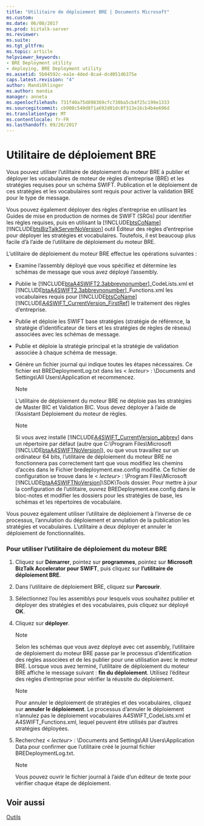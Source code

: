 ```yaml
---
title: "Utilitaire de déploiement BRE | Documents Microsoft"
ms.custom: 
ms.date: 06/08/2017
ms.prod: biztalk-server
ms.reviewer: 
ms.suite: 
ms.tgt_pltfrm: 
ms.topic: article
helpviewer_keywords:
- BRE Deployment utility
- deploying, BRE Deployment utility
ms.assetid: 5b04592c-ea1e-4ded-8ca4-dcd051d6375e
caps.latest.revision: "4"
author: MandiOhlinger
ms.author: mandia
manager: anneta
ms.openlocfilehash: 731f40a75d898369cfc730ba5cb4f25c199e1333
ms.sourcegitcommit: cb908c540d8f1a692d01dc8f313e16cb4b4e696d
ms.translationtype: MT
ms.contentlocale: fr-FR
ms.lasthandoff: 09/20/2017
---
```

# <a name="bre-deployment-utility"></a>Utilitaire de déploiement BRE
Vous pouvez utiliser l’utilitaire de déploiement du moteur BRE à publier et déployer les vocabulaires de moteur de règles d’entreprise (BRE) et les stratégies requises pour un schéma SWIFT. Publication et le déploiement de ces stratégies et les vocabulaires sont requis pour activer la validation BRE pour le type de message.  
  
 Vous pouvez également déployer des règles d’entreprise en utilisant les Guides de mise en production de normes de SWIFT (SRGs) pour identifier les règles requises, puis en utilisant la [!INCLUDE[btsCoName](../../includes/btsconame-md.md)] [!INCLUDE[btsBizTalkServerNoVersion](../../includes/btsbiztalkservernoversion-md.md)] outil Éditeur des règles d’entreprise pour déployer les stratégies et vocabulaires. Toutefois, il est beaucoup plus facile d’à l’aide de l’utilitaire de déploiement du moteur BRE.  
  
 L’utilitaire de déploiement du moteur BRE effectue les opérations suivantes :  
  
-   Examine l’assembly déployé que vous spécifiez et détermine les schémas de message que vous avez déployé l’assembly.  
  
-   Publie le [!INCLUDE[btaA4SWIFT2.3abbrevnonumber](../../includes/btaa4swift2-3abbrevnonumber-md.md)]_CodeLists.xml et [!INCLUDE[btaA4SWIFT2.3abbrevnonumber](../../includes/btaa4swift2-3abbrevnonumber-md.md)]_Functions.xml les vocabulaires requis pour [!INCLUDE[btsCoName](../../includes/btsconame-md.md)] [!INCLUDE[A4SWIFT_CurrentVersion_FirstRef](../../includes/a4swift-currentversion-firstref-md.md)] le traitement des règles d’entreprise.  
  
-   Publie et déploie les SWIFT base stratégies (stratégie de référence, la stratégie d’identificateur de tiers et les stratégies de règles de réseau) associées avec les schémas de message.  
  
-   Publie et déploie la stratégie principal et la stratégie de validation associée à chaque schéma de message.  
  
-   Génère un fichier journal qui indique toutes les étapes nécessaires. Ce fichier est BREDeploymentLog.txt dans les \< *lecteur*> : \Documents and Settings\All Users\Application et recommencez.  
  
    > [!NOTE]
    >  L’utilitaire de déploiement du moteur BRE ne déploie pas les stratégies de Master BIC et Validation BIC. Vous devez déployer à l’aide de l’Assistant Déploiement du moteur de règles.  
  
    > [!NOTE]
    >  Si vous avez installé [!INCLUDE[A4SWIFT_CurrentVersion_abbrev](../../includes/a4swift-currentversion-abbrev-md.md)] dans un répertoire par défaut (autre que C:\Program Files\Microsoft [!INCLUDE[btaA4SWIFTNoVersion](../../includes/btaa4swiftnoversion-md.md)]), ou que vous travaillez sur un ordinateur 64 bits, l’utilitaire de déploiement du moteur BRE ne fonctionnera pas correctement tant que vous modifiez les chemins d’accès dans le Fichier bredeployment.exe.config modifié. Ce fichier de configuration se trouve dans le \< *lecteur*> : \Program Files\Microsoft [!INCLUDE[btaA4SWIFTNoVersion](../../includes/btaa4swiftnoversion-md.md)]\SDK\Tools dossier. Pour mettre à jour la configuration de l’utilitaire, ouvrez BREDeployment.exe.config dans le bloc-notes et modifier les dossiers pour les stratégies de base, les schémas et les répertoires de vocabulaire.  
  
 Vous pouvez également utiliser l’utilitaire de déploiement à l’inverse de ce processus, l’annulation du déploiement et annulation de la publication les stratégies et vocabulaires. L’utilitaire a deux déployer et annuler le déploiement de fonctionnalités.  
  
### <a name="to-use-the-bre-deployment-utility"></a>Pour utiliser l’utilitaire de déploiement du moteur BRE  
  
1.  Cliquez sur **Démarrer**, pointez sur **programmes**, pointez sur **Microsoft BizTalk Accelerator pour SWIFT**, puis cliquez sur **l’utilitaire de déploiement BRE**.  
  
2.  Dans l’utilitaire de déploiement BRE, cliquez sur **Parcourir**.  
  
3.  Sélectionnez l’ou les assemblys pour lesquels vous souhaitez publier et déployer des stratégies et des vocabulaires, puis cliquez sur déployé **OK**.  
  
4.  Cliquez sur **déployer**.  
  
    > [!NOTE]
    >  Selon les schémas que vous avez déployé avec cet assembly, l’utilitaire de déploiement du moteur BRE passe par le processus d’identification des règles associées et de les publier pour une utilisation avec le moteur BRE. Lorsque vous avez terminé, l’utilitaire de déploiement du moteur BRE affiche le message suivant : **fin du déploiement**. Utilisez l’éditeur des règles d’entreprise pour vérifier la réussite du déploiement.  
  
    > [!NOTE]
    >  Pour annuler le déploiement de stratégies et des vocabulaires, cliquez sur **annuler le déploiement**. Le processus d’annuler le déploiement n’annulez pas le déploiement vocabulaires A4SWIFT_CodeLists.xml et A4SWIFT_Functions.xml, lequel peuvent être utilisés par d’autres stratégies déployées.  
  
5.  Recherchez \< *lecteur*> : \Documents and Settings\All Users\Application Data pour confirmer que l’utilitaire créé le journal fichier BREDeploymentLog.txt.  
  
    > [!NOTE]
    >  Vous pouvez ouvrir le fichier journal à l’aide d’un éditeur de texte pour vérifier chaque étape de déploiement.  
  
## <a name="see-also"></a>Voir aussi  
 [Outils](../../adapters-and-accelerators/accelerator-swift/tools.md)